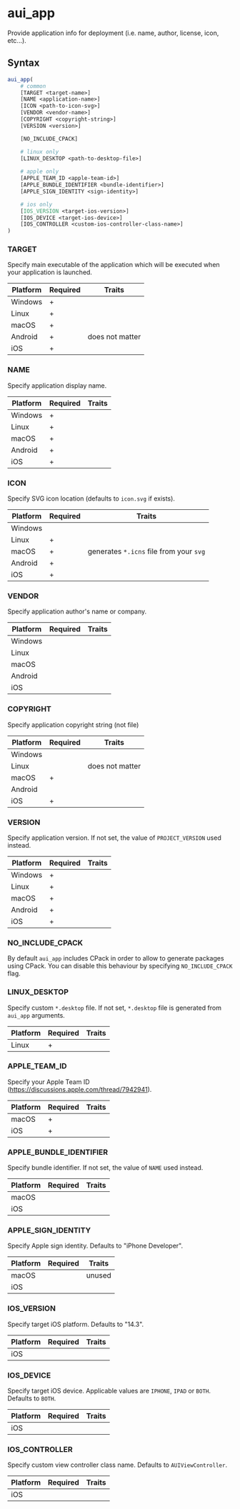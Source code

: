 # aui_app

Provide application info for deployment (i.e. name, author, license, icon, etc...).

## Syntax

```cmake
aui_app(
    # common
    [TARGET <target-name>]
    [NAME <application-name>]
    [ICON <path-to-icon-svg>]
    [VENDOR <vendor-name>]
    [COPYRIGHT <copyright-string>]
    [VERSION <version>]

    [NO_INCLUDE_CPACK]

    # linux only
    [LINUX_DESKTOP <path-to-desktop-file>]
    
    # apple only
    [APPLE_TEAM_ID <apple-team-id>]
    [APPLE_BUNDLE_IDENTIFIER <bundle-identifier>]
    [APPLE_SIGN_IDENTITY <sign-identity>]

    # ios only
    [IOS_VERSION <target-ios-version>]
    [IOS_DEVICE <target-ios-device>]
    [IOS_CONTROLLER <custom-ios-controller-class-name>]
)
```

### TARGET

Specify main executable of the application which will be executed when your application is launched.

|Platform|Required|Traits|
|--------|--------|------|
|Windows|+||
|Linux|+||
|macOS|+||
|Android|+|does not matter|
|iOS|+||

### NAME

Specify application display name.

|Platform|Required|Traits|
|--------|--------|------|
|Windows|+||
|Linux|+||
|macOS|+||
|Android|+||
|iOS|+||

### ICON

Specify SVG icon location (defaults to `icon.svg` if exists).


|Platform|Required|Traits|
|--------|--------|------|
|Windows|||
|Linux|+||
|macOS|+|generates `*.icns` file from your `svg`|
|Android|+||
|iOS|+||

### VENDOR

Specify application author's name or company.

|Platform|Required|Traits|
|--------|--------|------|
|Windows|||
|Linux|||
|macOS|||
|Android|||
|iOS|||

### COPYRIGHT

Specify application copyright string (not file)

|Platform|Required|Traits|
|--------|--------|------|
|Windows|||
|Linux||does not matter|
|macOS|+||
|Android|||
|iOS|+||


### VERSION

Specify application version. If not set, the value of `PROJECT_VERSION` used instead.

|Platform|Required|Traits|
|--------|--------|------|
|Windows|+||
|Linux|+||
|macOS|+||
|Android|+||
|iOS|+||

### NO_INCLUDE_CPACK

By default `aui_app` includes CPack in order to allow to generate packages using CPack. You can disable this behaviour by specifying `NO_INCLUDE_CPACK` flag.

### LINUX_DESKTOP

Specify custom `*.desktop` file. If not set, `*.desktop` file is generated from `aui_app` arguments.

|Platform|Required|Traits|
|--------|--------|------|
|Linux|+||


### APPLE_TEAM_ID

Specify your Apple Team ID (https://discussions.apple.com/thread/7942941).

|Platform|Required|Traits|
|--------|--------|------|
|macOS|+||
|iOS|+||

### APPLE_BUNDLE_IDENTIFIER

Specify bundle identifier. If not set, the value of `NAME` used instead.

|Platform|Required|Traits|
|--------|--------|------|
|macOS|||
|iOS|||

### APPLE_SIGN_IDENTITY

Specify Apple sign identity. Defaults to "iPhone Developer".

|Platform|Required|Traits|
|--------|--------|------|
|macOS||unused|
|iOS|||

### IOS_VERSION

Specify target iOS platform. Defaults to "14.3".

|Platform|Required|Traits|
|--------|--------|------|
|iOS|||

### IOS_DEVICE

Specify target iOS device. Applicable values are `IPHONE`, `IPAD` or `BOTH`. Defaults to `BOTH`.

|Platform|Required|Traits|
|--------|--------|------|
|iOS|||

### IOS_CONTROLLER

Specify custom view controller class name. Defaults to `AUIViewController`.

|Platform|Required|Traits|
|--------|--------|------|
|iOS|||
